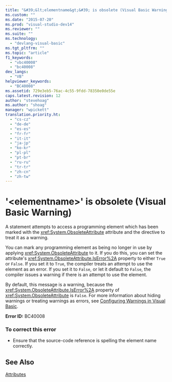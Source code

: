 ```yaml
---
title: "&#39;&lt;elementname&gt;&#39; is obsolete (Visual Basic Warning) | Microsoft Docs"
ms.custom: ""
ms.date: "2015-07-20"
ms.prod: "visual-studio-dev14"
ms.reviewer: ""
ms.suite: ""
ms.technology: 
  - "devlang-visual-basic"
ms.tgt_pltfrm: ""
ms.topic: "article"
f1_keywords: 
  - "vbc40008"
  - "bc40008"
dev_langs: 
  - "VB"
helpviewer_keywords: 
  - "BC40008"
ms.assetid: 729e3eb5-76ac-4c55-9fdd-78350e0de55e
caps.latest.revision: 12
author: "stevehoag"
ms.author: "shoag"
manager: "wpickett"
translation.priority.ht: 
  - "cs-cz"
  - "de-de"
  - "es-es"
  - "fr-fr"
  - "it-it"
  - "ja-jp"
  - "ko-kr"
  - "pl-pl"
  - "pt-br"
  - "ru-ru"
  - "tr-tr"
  - "zh-cn"
  - "zh-tw"
---
```

# &#39;&lt;elementname&gt;&#39; is obsolete (Visual Basic Warning)
A statement attempts to access a programming element which has been marked with the <xref:System.ObsoleteAttribute> attribute and the directive to treat it as a warning.  
  
 You can mark any programming element as being no longer in use by applying <xref:System.ObsoleteAttribute> to it. If you do this, you can set the attribute's <xref:System.ObsoleteAttribute.IsError%2A> property to either `True` or `False`. If you set it to `True`, the compiler treats an attempt to use the element as an error. If you set it to `False`, or let it default to `False`, the compiler issues a warning if there is an attempt to use the element.  
  
 By default, this message is a warning, because the <xref:System.ObsoleteAttribute.IsError%2A> property of <xref:System.ObsoleteAttribute> is `False`. For more information about hiding warnings or treating warnings as errors, see [Configuring Warnings in Visual Basic](/visualstudio/ide/configuring-warnings-in-visual-basic).  
  
 **Error ID:** BC40008  
  
### To correct this error  
  
-   Ensure that the source-code reference is spelling the element name correctly.  
  
## See Also  
 [Attributes](../../../../visual-basic/programming-guide/concepts/attributes/index.md)